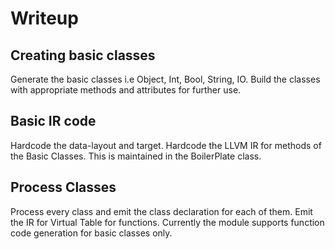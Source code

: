 Writeup
================

Creating basic classes
-----------------------
Generate the basic classes i.e Object, Int, Bool, String, IO.
Build the classes with appropriate methods and attributes for 
further use.

Basic IR code 
-------------
Hardcode the data-layout and target.
Hardcode the LLVM IR for methods of the Basic Classes.
This is maintained in the BoilerPlate class.

Process Classes
---------------
Process every class and emit the class declaration for each of them.
Emit the IR for Virtual Table for functions. 
Currently the module supports function code generation for basic classes only.

